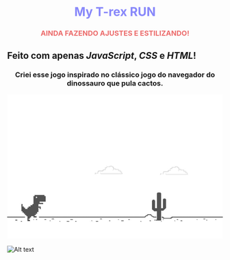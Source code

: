 <h1 align="center" style="color: rgb(136, 136, 250);">My T-rex RUN</h1>


<h3 align="center" style="color:rgb(236, 107, 107);">AINDA FAZENDO AJUSTES E ESTILIZANDO!</h3>

## Feito com apenas ***JavaScript***, ***CSS*** e ***HTML***! 


<h3 align="center">
Criei esse jogo inspirado no clássico jogo do navegador do dinossauro que pula cactos. 
</h3>

![Alt text](/img/image.png)



![Alt text](/img/example.gif)